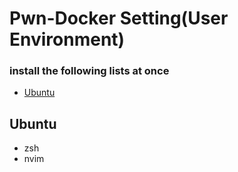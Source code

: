 # Pwn-Docker Setting(User Environment)

### install the following lists at once
- [Ubuntu](#ubuntu)

## Ubuntu
- zsh
- nvim
